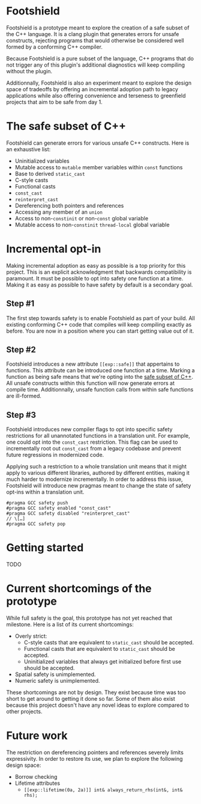 # Footshield
Footshield is a prototype meant to explore the creation of a safe subset of the C++ language. It is a clang plugin that generates errors for unsafe constructs, rejecting programs that would otherwise be considered well formed by a conforming C++ compiler.

Because Footshield is a pure subset of the language, C++ programs that do not trigger any of this plugin's additional diagnostics will keep compiling without the plugin.

Additionnally, Footshield is also an experiment meant to explore the design space of tradeoffs by offering an incremental adoption path to legacy applications while also offering convenience and terseness to greenfield projects that aim to be safe from day 1.

# The safe subset of C++
Footshield can generate errors for various unsafe C++ constructs. Here is an exhaustive list:
* Uninitialized variables
* Mutable access to `mutable` member variables within `const` functions
* Base to derived `static_cast`
* C-style casts
* Functional casts
* `const_cast`
* `reinterpret_cast`
* Dereferencing both pointers and references
* Accessing any member of an `union`
* Access to non-`constinit` or non-`const` global variable
* Mutable access to non-`constinit` `thread-local` global variable

# Incremental opt-in
Making incremental adoption as easy as possible is a top priority for this project. This is an explicit acknowledgment that backwards compatibility is paramount. It must be possible to opt into safety one function at a time. Making it as easy as possible to have safety by default is a secondary goal.

## Step #1
The first step towards safety is to enable Footshield as part of your build. All existing conforming C++ code that compiles will keep compiling exactly as before. You are now in a position where you can start getting value out of it.

## Step #2
Footshield introduces a new attribute `[[exp::safe]]` that appertains to functions. This attribute can be introduced one function at a time. Marking a function as being safe means that we're opting into the [safe subset of C++](#The-safe-subset-of-C). All unsafe constructs within this function will now generate errors at compile time. Additionnally, unsafe function calls from within safe functions are ill-formed.

## Step #3
Footshield introduces new compiler flags to opt into specific safety restrictions for all unannotated functions in a translation unit. For example, one could opt into the `const_cast` restriction. This flag can be used to incrementally root out `const_cast` from a legacy codebase and prevent future regressions in modernized code.

Applying such a restriction to a whole translation unit means that it might apply to various different libraries, authored by different entities, making it much harder to modernize incrementally. In order to address this issue, Footshield will introduce new pragmas meant to change the state of safety opt-ins within a translation unit.
```
#pragma GCC safety push
#pragma GCC safety enabled "const_cast"
#pragma GCC safety disabled "reinterpret_cast"
// \[…]
#pragma GCC safety pop
```

# Getting started
TODO

# Current shortcomings of the prototype
While full safety is the goal, this prototype has not yet reached that milestone. Here is
a list of its current shortcomings:
* Overly strict:
  * C-style casts that are equivalent to `static_cast` should be accepted.
  * Functional casts that are equivalent to `static_cast` should be accepted.
  * Uninitialized variables that always get initialized before first use should be accepted.
* Spatial safety is unimplemented.
* Numeric safety is unimplemented.

These shortcomings are not by design. They exist because time was too short to get around to getting it done so far. Some of them also exist because this project doesn't have any novel ideas to explore compared to other projects.

# Future work
The restriction on dereferencing pointers and references severely limits expressivity. In order to restore its use, we plan to explore the following design space:
* Borrow checking
* Lifetime attributes
  * `[[exp::lifetime(0a, 2a)]] int& always_return_rhs(int&, int& rhs);`
